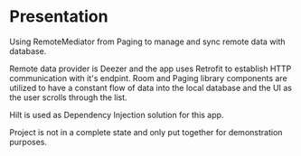# Presentation
Using RemoteMediator from Paging to manage and sync remote data with database.

Remote data provider is Deezer and the app uses Retrofit to establish HTTP communication with it's endpint. Room and Paging library components are utilized to have a constant flow of data into the local database and the UI as the user scrolls through the list.

Hilt is used as Dependency Injection solution for this app.

Project is not in a complete state and only put together for demonstration purposes.
